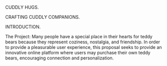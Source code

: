 CUDDLY HUGS.

CRAFTING CUDDLY COMPANIONS.

INTRODUCTION.


The Project:
Many people have a special place in their hearts for teddy bears because they represent coziness, nostalgia, and friendship. In order to provide a pleasurable user experience, this proposal seeks to provide an innovative online platform where users may purchase their own teddy bears, encouraging connection and personalization.
